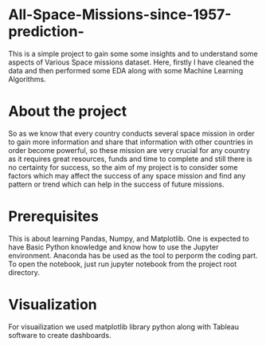 # All-Space-Missions-since-1957-prediction-
This is a simple project to gain some some insights and to understand some aspects of Various Space missions dataset. Here, firstly I have cleaned the data and then performed some EDA along with some Machine Learning Algorithms.
# About the project
So as we know that every country conducts several space mission in order to gain more information and share that information with other countries in order become powerful, so these mission are very crucial for any country as it requires great resources, funds and time to complete and still there is no certainty for success, so the aim of my project is to consider some factors which may affect the success of any space mission and find any pattern or trend which can help in the success of future missions.
# Prerequisites
This is about learning Pandas, Numpy, and Matplotlib. One is expected to have Basic Python knowledge and know how to use the Jupyter environment. Anaconda has be used as the tool to perporm the coding part. To open the notebook, just run jupyter notebook from the project root directory.
# Visualization
For visuailization we used matplotlib library python along with Tableau software to create dashboards.
